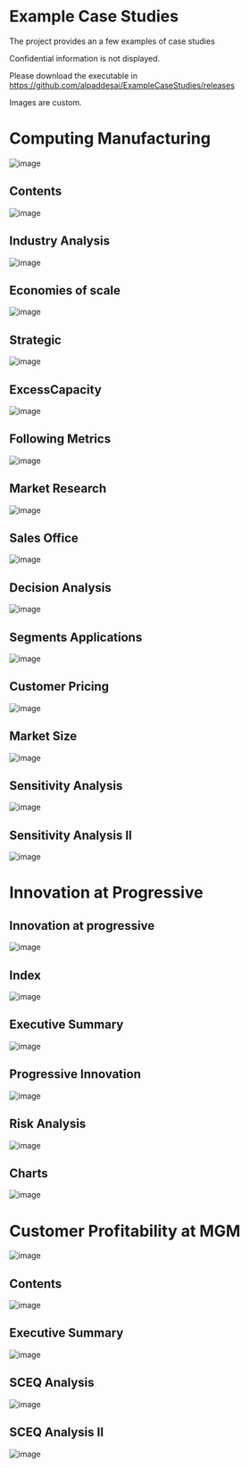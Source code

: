 # Example Case Studies

The project provides an a few examples of case studies

Confidential information is not displayed.

Please download the executable in https://github.com/alpaddesai/ExampleCaseStudies/releases

Images are custom.

# Computing Manufacturing 
![image](ComputingManufacturing.png)

## Contents
![image](TContents.png)

## Industry Analysis
![image](IndustryAnalysis.png)

## Economies of scale
![image](EconomiesofScale.png)

## Strategic 
![image](Strategies.png)

## ExcessCapacity
![image](ExcessCapacity.png)

## Following Metrics
![image](FollowingMetrics.png)

## Market Research
![image](MarketResearch.png)

## Sales Office
![image](SalesOffice.png)

## Decision Analysis
![image](DecisionAnalysis.png)

## Segments Applications
![image](SegmentsApplication.png)

## Customer Pricing
![image](CustomerPrice.png)

## Market Size
![image](MarketSize.png)

## Sensitivity Analysis
![image](SensitivityAnalysis.png)

## Sensitivity Analysis II 
![image](SensitivityAnalysisII.png)


# Innovation at Progressive 

## Innovation at progressive
![image](innovationprogressive.png)


## Index
![image](TContents.png)

## Executive Summary 
![image](ExecutiveSummary.png)

## Progressive Innovation 
![image](ProgressiveInnovation.png)

## Risk Analysis
![image](RiskAnalysis.png)

## Charts 
![image](Charts.png)

# Customer Profitability at MGM
![image](CustomerProfitabilityMGM.png)

## Contents
![image](ManagingCustomerProfitabilityTcontents.png)

## Executive Summary
![image](ExecutiveSummary.png)

## SCEQ Analysis
![image](SCEQAnalysis.png)

## SCEQ Analysis II
![image](SCEQAnalysisII.png)

